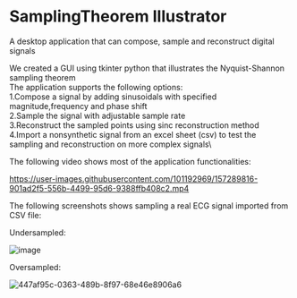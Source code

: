 # SamplingTheorem Illustrator
A desktop application that can compose, sample and reconstruct digital signals 

We created a GUI using tkinter python that illustrates the Nyquist-Shannon sampling theorem\
The application supports the following options:\
1.Compose a signal by adding sinusoidals with specified magnitude,frequency and phase shift\
2.Sample the signal with adjustable sample rate\
3.Reconstruct the sampled points using sinc reconstruction method\
4.Import a nonsynthetic signal from an excel sheet (csv) to test the sampling and reconstruction on more complex signals\

The following video shows most of the application functionalities:


https://user-images.githubusercontent.com/101192969/157289816-901ad2f5-556b-4499-95d6-9388ffb408c2.mp4




The following screenshots shows sampling a real ECG signal imported from CSV file:

Undersampled:

![image](https://user-images.githubusercontent.com/101192969/157290341-bb84bc39-2915-4fa4-b15d-29a25335f823.png)


Oversampled:

![447af95c-0363-489b-8f97-68e46e8906a6](https://user-images.githubusercontent.com/101192969/157290222-b58b8df2-dbd8-42a6-94d0-906c5c2689af.png)

